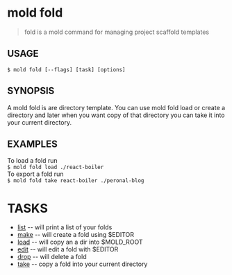 mold fold
===

> fold is a mold command for managing project scaffold templates

## USAGE
`$ mold fold [--flags] [task] [options]`

## SYNOPSIS  
A mold fold is are directory template. You can use mold fold load or create a directory and later when you want copy of that directory you can take it into your current directory.

## EXAMPLES
To load a fold run   
<span />`$ mold fold load ./react-boiler`  
To export a fold run   
<span />`$ mold fold take react-boiler ./peronal-blog`  

# TASKS
* [list](fold_list_help.md) -- will print a list of your folds
* [make](fold_make_help.md) -- will create a fold using $EDITOR
* [load](fold_load_help.md) -- will copy an a dir into $MOLD_ROOT
* [edit](fold_edit_help.md) -- will edit a fold with $EDITOR
* [drop](fold_drop_help.md) -- will delete a fold
* [take](fold_take_help.md) -- copy a fold into your current directory
